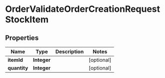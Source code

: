 

# OrderValidateOrderCreationRequestStockItem

## Properties

Name | Type | Description | Notes
------------ | ------------- | ------------- | -------------
**itemId** | **Integer** |  |  [optional]
**quantity** | **Integer** |  |  [optional]




